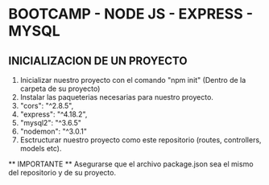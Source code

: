 # BOOTCAMP - NODE JS - EXPRESS - MYSQL

## INICIALIZACION DE UN PROYECTO

1. Inicializar nuestro proyecto con el comando "npm init" (Dentro de la carpeta de su proyecto)
2. Instalar las paqueterias necesarias para nuestro proyecto.
  1. "cors": "^2.8.5",
  2. "express": "^4.18.2",
  3. "mysql2": "^3.6.5"
  4. "nodemon": "^3.0.1"
3. Esctructurar nuestro proyecto como este repositorio (routes, controllers, models etc).

** IMPORTANTE **
Asegurarse que el archivo package.json sea el mismo del repositorio y de su proyecto.
